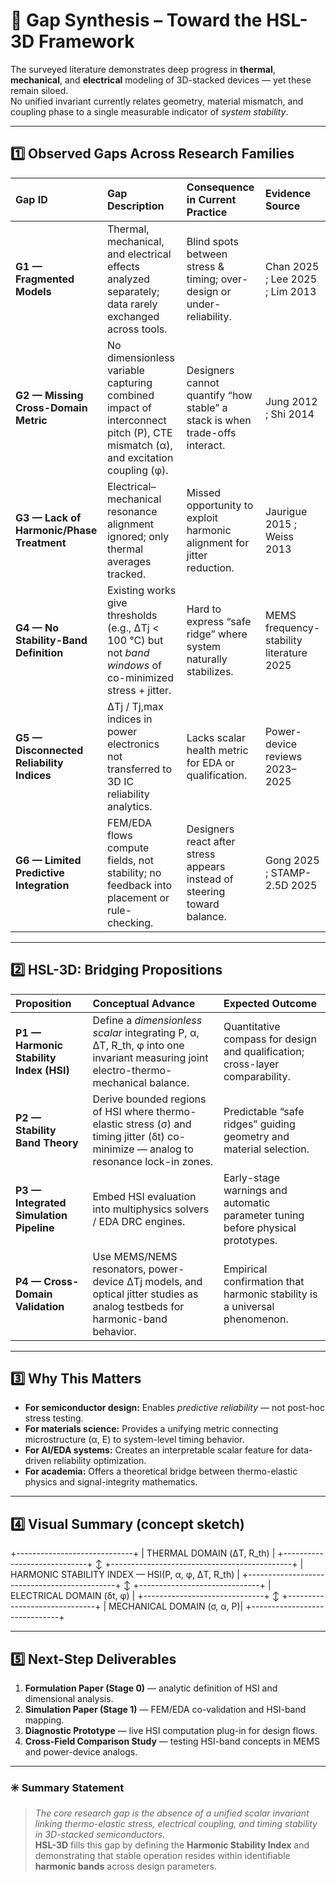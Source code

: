 # 🧩 Gap Synthesis – Toward the HSL-3D Framework

The surveyed literature demonstrates deep progress in **thermal**, **mechanical**, and **electrical** modeling of 3D-stacked devices — yet these remain siloed.  
No unified invariant currently relates geometry, material mismatch, and coupling phase to a single measurable indicator of *system stability*.

---

## 1️⃣ Observed Gaps Across Research Families

| Gap ID | Gap Description | Consequence in Current Practice | Evidence Source |
|:--|:--|:--|:--|
| **G1 — Fragmented Models** | Thermal, mechanical, and electrical effects analyzed separately; data rarely exchanged across tools. | Blind spots between stress & timing; over-design or under-reliability. | Chan 2025 ; Lee 2025 ; Lim 2013 |
| **G2 — Missing Cross-Domain Metric** | No dimensionless variable capturing combined impact of interconnect pitch (P), CTE mismatch (α), and excitation coupling (φ). | Designers cannot quantify “how stable” a stack is when trade-offs interact. | Jung 2012 ; Shi 2014 |
| **G3 — Lack of Harmonic/Phase Treatment** | Electrical–mechanical resonance alignment ignored; only thermal averages tracked. | Missed opportunity to exploit harmonic alignment for jitter reduction. | Jaurigue 2015 ; Weiss 2013 |
| **G4 — No Stability-Band Definition** | Existing works give thresholds (e.g., ΔTj < 100 °C) but not *band windows* of co-minimized stress + jitter. | Hard to express “safe ridge” where system naturally stabilizes. | MEMS frequency-stability literature 2025 |
| **G5 — Disconnected Reliability Indices** | ΔTj / Tj,max indices in power electronics not transferred to 3D IC reliability analytics. | Lacks scalar health metric for EDA or qualification. | Power-device reviews 2023–2025 |
| **G6 — Limited Predictive Integration** | FEM/EDA flows compute fields, not stability; no feedback into placement or rule-checking. | Designers react after stress appears instead of steering toward balance. | Gong 2025 ; STAMP-2.5D 2025 |

---

## 2️⃣ HSL-3D: Bridging Propositions

| Proposition | Conceptual Advance | Expected Outcome |
|:--|:--|:--|
| **P1 — Harmonic Stability Index (HSI)** | Define a *dimensionless scalar* integrating P, α, ΔT, R_th, φ into one invariant measuring joint electro-thermo-mechanical balance. | Quantitative compass for design and qualification; cross-layer comparability. |
| **P2 — Stability Band Theory** | Derive bounded regions of HSI where thermo-elastic stress (σ) and timing jitter (δt) co-minimize — analog to resonance lock-in zones. | Predictable “safe ridges” guiding geometry and material selection. |
| **P3 — Integrated Simulation Pipeline** | Embed HSI evaluation into multiphysics solvers / EDA DRC engines. | Early-stage warnings and automatic parameter tuning before physical prototypes. |
| **P4 — Cross-Domain Validation** | Use MEMS/NEMS resonators, power-device ΔTj models, and optical jitter studies as analog testbeds for harmonic-band behavior. | Empirical confirmation that harmonic stability is a universal phenomenon. |

---

## 3️⃣ Why This Matters

- **For semiconductor design:** Enables *predictive reliability* — not post-hoc stress testing.  
- **For materials science:** Provides a unifying metric connecting microstructure (α, E) to system-level timing behavior.  
- **For AI/EDA systems:** Creates an interpretable scalar feature for data-driven reliability optimization.  
- **For academia:** Offers a theoretical bridge between thermo-elastic physics and signal-integrity mathematics.

---

## 4️⃣ Visual Summary (concept sketch)

+-----------------------------+
|   THERMAL DOMAIN (ΔT, R_th) |
+-----------------------------+
                   ↕
+---------------------------------------------+
| HARMONIC STABILITY INDEX — HSI(P, α, φ, ΔT, R_th) |
+---------------------------------------------+
↕
+------------------------------+
| ELECTRICAL DOMAIN (δt, φ) |
+------------------------------+
↕
+------------------------------+
| MECHANICAL DOMAIN (σ, α, P)|
+------------------------------+


---

## 5️⃣ Next-Step Deliverables

1. **Formulation Paper (Stage 0)** — analytic definition of HSI and dimensional analysis.  
2. **Simulation Paper (Stage 1)** — FEM/EDA co-validation and HSI-band mapping.  
3. **Diagnostic Prototype** — live HSI computation plug-in for design flows.  
4. **Cross-Field Comparison Study** — testing HSI-band concepts in MEMS and power-device analogs.

---

### ✳️ Summary Statement

> *The core research gap is the absence of a unified scalar invariant linking thermo-elastic stress, electrical coupling, and timing stability in 3D-stacked semiconductors.*  
> **HSL-3D** fills this gap by defining the **Harmonic Stability Index** and demonstrating that stable operation resides within identifiable **harmonic bands** across design parameters.
